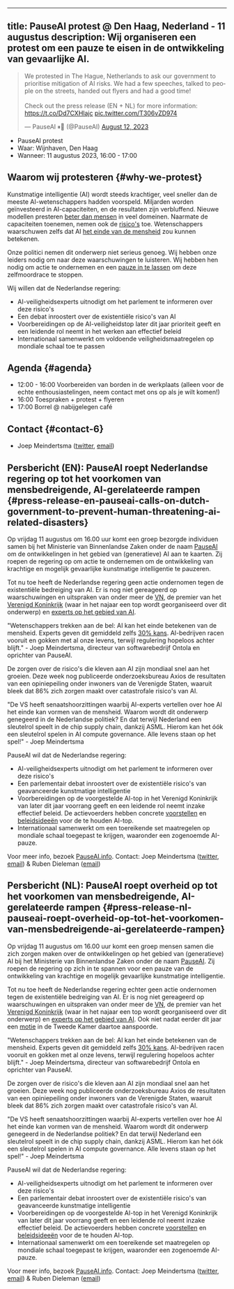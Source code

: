 

---
title: PauseAI protest @ Den Haag, Nederland - 11 augustus
description: Wij organiseren een protest om een pauze te eisen in de ontwikkeling van gevaarlijke AI.
---
<script>
    import WidgetConsent from '$lib/components/widget-consent/WidgetConsent.svelte'
</script>

<WidgetConsent>
<div>
<blockquote class="twitter-tweet"><p lang="en" dir="ltr">We protested in The Hague, Netherlands to ask our government to prioritise mitigation of AI risks. We had a few speeches, talked to people on the streets, handed out flyers and had a good time!<br><br>Check out the press release (EN + NL) for more information: <a href="https://t.co/Dd7CXHlajc">https://t.co/Dd7CXHlajc</a> <a href="https://t.co/T306vZD974">pic.twitter.com/T306vZD974</a></p>&mdash; PauseAI ⏸🤖 (@PauseAI) <a href="https://twitter.com/PauseAI/status/1690290512643719168?ref_src=twsrc%5Etfw">August 12, 2023</a></blockquote> <script async src="https://platform.twitter.com/widgets.js" charset="utf-8"></script>
</div>
</WidgetConsent>

- PauseAI protest
- Waar: Wijnhaven, Den Haag
- Wanneer: 11 augustus 2023, 16:00 - 17:00

## Waarom wij protesteren {#why-we-protest}

Kunstmatige intelligentie (AI) wordt steeds krachtiger, veel sneller dan de meeste AI-wetenschappers hadden voorspeld.
Miljarden worden geïnvesteerd in AI-capaciteiten, en de resultaten zijn verbluffend.
Nieuwe modellen presteren [beter dan mensen](/sota) in veel domeinen.
Naarmate de capaciteiten toenemen, nemen ook de [risico's](/risks) toe.
Wetenschappers waarschuwen zelfs dat AI [het einde van de mensheid](/xrisk) zou kunnen betekenen.

Onze politici nemen dit onderwerp niet serieus genoeg.
Wij hebben onze leiders nodig om naar deze waarschuwingen te luisteren.
Wij hebben hen nodig om actie te ondernemen en een [pauze in te lassen](/proposal) om deze zelfmoordrace te stoppen.

Wij willen dat de Nederlandse regering:

- AI-veiligheidsexperts uitnodigt om het parlement te informeren over deze risico's
- Een debat inroostert over de existentiële risico's van AI
- Voorbereidingen op de AI-veiligheidstop later dit jaar prioriteit geeft en een leidende rol neemt in het werken aan effectief beleid
- Internationaal samenwerkt om voldoende veiligheidsmaatregelen op mondiale schaal toe te passen

## Agenda {#agenda}

- 12:00 - 16:00 Voorbereiden van borden in de werkplaats (alleen voor de echte enthousiastelingen, neem contact met ons op als je wilt komen!)
- 16:00 Toespraken + protest + flyeren
- 17:00 Borrel @ nabijgelegen café

## Contact {#contact-6}

- Joep Meindertsma ([twitter](https://twitter.com/joepmeindertsma), [email](mailto:joep@ontola.io))

## Persbericht (EN): PauseAI roept Nederlandse regering op tot het voorkomen van mensbedreigende, AI-gerelateerde rampen {#press-release-en-pauseai-calls-on-dutch-government-to-prevent-human-threatening-ai-related-disasters}

Op vrijdag 11 augustus om 16.00 uur komt een groep bezorgde individuen samen bij het Ministerie van Binnenlandse Zaken onder de naam [PauseAI](http://pauseai.info) om de ontwikkelingen in het gebied van (generatieve) AI aan te kaarten. Zij roepen de regering op om actie te ondernemen om de ontwikkeling van krachtige en mogelijk gevaarlijke kunstmatige intelligentie te pauzeren.

Tot nu toe heeft de Nederlandse regering geen actie ondernomen tegen de existentiële bedreiging van AI. Er is nog niet gereageerd op waarschuwingen en uitspraken van onder meer de [VN](https://www.linkedin.com/feed/update/urn:li:activity:7075767810336923648), de premier van het [Verenigd Koninkrijk](https://www.theguardian.com/technology/2023/may/25/no-10-acknowledges-existential-risk-ai-first-time-rishi-sunak?) (waar in het najaar een top wordt georganiseerd over dit onderwerp) en [experts op het gebied van AI](https://nos.nl/op3/artikel/2012979-wetenschappers-waarschuwen-voor-kunstmatige-intelligentie).

"Wetenschappers trekken aan de bel: AI kan het einde betekenen van de mensheid. Experts geven dit gemiddeld zelfs [30% kans](https://forum.effectivealtruism.org/posts/8CM9vZ2nnQsWJNsHx/existential-risk-from-ai-survey-results). AI-bedrijven racen vooruit en gokken met al onze levens, terwijl regulering hopeloos achter blijft." - Joep Meindertsma, directeur van softwarebedrijf Ontola en oprichter van PauseAI.

De zorgen over de risico's die kleven aan AI zijn mondiaal snel aan het groeien. Deze week nog publiceerde onderzoeksbureau Axios de resultaten van een opiniepeiling onder inwoners van de Verenigde Staten, waaruit bleek dat 86% zich zorgen maakt over catastrofale risico's van AI.

"De VS heeft senaatshoorzittingen waarbij AI-experts vertellen over hoe AI het einde kan vormen van de mensheid. Waarom wordt dit onderwerp genegeerd in de Nederlandse politiek? En dat terwijl Nederland een sleutelrol speelt in de chip supply chain, dankzij ASML. Hierom kan het óók een sleutelrol spelen in AI compute governance. Alle levens staan op het spel!" - Joep Meindertsma

PauseAI wil dat de Nederlandse regering:

- AI-veiligheidsexperts uitnodigt om het parlement te informeren over deze risico's
- Een parlementair debat inroostert over de existentiële risico's van geavanceerde kunstmatige intelligentie
- Voorbereidingen op de voorgestelde AI-top in het Verenigd Koninkrijk van later dit jaar voorrang geeft en een leidende rol neemt inzake effectief beleid. De actievoerders hebben concrete [voorstellen](https://pauseai.info/summit) en [beleidsideeën](https://pauseai.info/proposal) voor de te houden AI-top.
- Internationaal samenwerkt om een toereikende set maatregelen op mondiale schaal toegepast te krijgen, waaronder een zogenoemde AI-pauze.

Voor meer info, bezoek [PauseAI.info](http://pauseai.info). Contact: Joep Meindertsma ([twitter](https://twitter.com/joepmeindertsma), [email](mailto:joep@ontola.io)) & Ruben Dieleman ([email](mailto:ruben@existentialriskobservatory.org))

## Persbericht (NL): PauseAI roept overheid op tot het voorkomen van mensbedreigende, AI-gerelateerde rampen {#press-release-nl-pauseai-roept-overheid-op-tot-het-voorkomen-van-mensbedreigende-ai-gerelateerde-rampen}

Op vrijdag 11 augustus om 16.00 uur komt een groep mensen samen die zich zorgen maken over de ontwikkelingen op het gebied van (generatieve) AI bij het Ministerie van Binnenlandse Zaken onder de naam [PauseAI](http://pauseai.info). Zij roepen de regering op zich in te spannen voor een pauze van de ontwikkeling van krachtige en mogelijk gevaarlijke kunstmatige intelligentie.

Tot nu toe heeft de Nederlandse regering echter geen actie ondernomen tegen de existentiële bedreiging van AI. Er is nog niet gereageerd op waarschuwingen en uitspraken van onder meer de [VN](https://www.linkedin.com/feed/update/urn:li:activity:7075767810336923648), de premier van het [Verenigd Koninkrijk](https://www.theguardian.com/technology/2023/may/25/no-10-acknowledges-existential-risk-ai-first-time-rishi-sunak?) (waar in het najaar een top wordt georganiseerd over dit onderwerp) en [experts op het gebied van AI](https://nos.nl/op3/artikel/2012979-wetenschappers-waarschuwen-voor-kunstmatige-intelligentie). Ook niet nadat eerder dit jaar een [motie](https://www.parlementairemonitor.nl/9353000/1/j9vvij5epmj1ey0/vm1rshv2ulz5) in de Tweede Kamer daartoe aanspoorde.

"Wetenschappers trekken aan de bel: AI kan het einde betekenen van de mensheid. Experts geven dit gemiddeld zelfs [30% kans](https://forum.effectivealtruism.org/posts/8CM9vZ2nnQsWJNsHx/existential-risk-from-ai-survey-results). AI-bedrijven racen vooruit en gokken met al onze levens, terwijl regulering hopeloos achter blijft." - Joep Meindertsma, directeur van softwarebedrijf Ontola en oprichter van PauseAI.

De zorgen over de risico's die kleven aan AI zijn mondiaal snel aan het groeien. Deze week nog publiceerde onderzoeksbureau Axios de resultaten van een opiniepeiling onder inwoners van de Verenigde Staten, waaruit bleek dat 86% zich zorgen maakt over catastrofale risico's van AI.

"De VS heeft senaatshoorzittingen waarbij AI-experts vertellen over hoe AI het einde kan vormen van de mensheid. Waarom wordt dit onderwerp genegeerd in de Nederlandse politiek? En dat terwijl Nederland een sleutelrol speelt in de chip supply chain, dankzij ASML. Hierom kan het óók een sleutelrol spelen in AI compute governance. Alle levens staan op het spel!" - Joep Meindertsma

PauseAI wil dat de Nederlandse regering:

- AI-veiligheidsexperts uitnodigt om het parlement te informeren over deze risico's
- Een parlementair debat inroostert over de existentiële risico's van geavanceerde kunstmatige intelligentie
- Voorbereidingen op de voorgestelde AI-top in het Verenigd Koninkrijk van later dit jaar voorrang geeft en een leidende rol neemt inzake effectief beleid. De actievoerders hebben concrete [voorstellen](https://pauseai.info/summit) en [beleidsideeën](https://pauseai.info/proposal) voor de te houden AI-top.
- Internationaal samenwerkt om een toereikende set maatregelen op mondiale schaal toegepast te krijgen, waaronder een zogenoemde AI-pauze.

Voor meer info, bezoek [PauseAI.info](http://pauseai.info). Contact: Joep Meindertsma ([twitter](https://twitter.com/joepmeindertsma), [email](mailto:joep@ontola.io)) & Ruben Dieleman ([email](mailto:ruben@existentialriskobservatory.org))